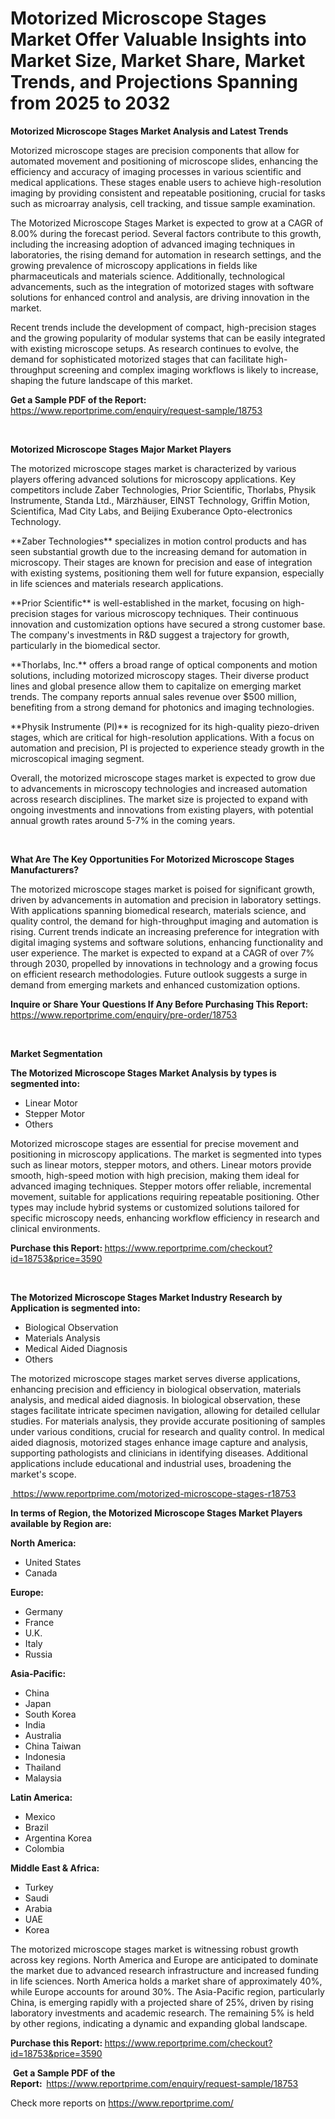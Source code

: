 <p><h1>Motorized Microscope Stages Market Offer Valuable Insights into Market Size, Market Share, Market Trends, and Projections Spanning from 2025 to 2032</h1></p><p><strong>Motorized Microscope Stages Market Analysis and Latest Trends</strong></p>
<p><p>Motorized microscope stages are precision components that allow for automated movement and positioning of microscope slides, enhancing the efficiency and accuracy of imaging processes in various scientific and medical applications. These stages enable users to achieve high-resolution imaging by providing consistent and repeatable positioning, crucial for tasks such as microarray analysis, cell tracking, and tissue sample examination.</p><p>The Motorized Microscope Stages Market is expected to grow at a CAGR of 8.00% during the forecast period. Several factors contribute to this growth, including the increasing adoption of advanced imaging techniques in laboratories, the rising demand for automation in research settings, and the growing prevalence of microscopy applications in fields like pharmaceuticals and materials science. Additionally, technological advancements, such as the integration of motorized stages with software solutions for enhanced control and analysis, are driving innovation in the market. </p><p>Recent trends include the development of compact, high-precision stages and the growing popularity of modular systems that can be easily integrated with existing microscope setups. As research continues to evolve, the demand for sophisticated motorized stages that can facilitate high-throughput screening and complex imaging workflows is likely to increase, shaping the future landscape of this market.</p></p>
<p><strong>Get a Sample PDF of the Report:&nbsp;</strong> <a href="https://www.reportprime.com/enquiry/request-sample/18753?utm_campaign=3525&utm_medium=2&utm_source=Github&utm_content=ia&utm_term=19032025&utm_id=motorized-microscope-stages">https://www.reportprime.com/enquiry/request-sample/18753</a></p>
<p>&nbsp;</p>
<p><strong>Motorized Microscope Stages Major Market Players</strong></p>
<p><p>The motorized microscope stages market is characterized by various players offering advanced solutions for microscopy applications. Key competitors include Zaber Technologies, Prior Scientific, Thorlabs, Physik Instrumente, Standa Ltd., Märzhäuser, EINST Technology, Griffin Motion, Scientifica, Mad City Labs, and Beijing Exuberance Opto-electronics Technology. </p><p>**Zaber Technologies** specializes in motion control products and has seen substantial growth due to the increasing demand for automation in microscopy. Their stages are known for precision and ease of integration with existing systems, positioning them well for future expansion, especially in life sciences and materials research applications.</p><p>**Prior Scientific** is well-established in the market, focusing on high-precision stages for various microscopy techniques. Their continuous innovation and customization options have secured a strong customer base. The company's investments in R&D suggest a trajectory for growth, particularly in the biomedical sector.</p><p>**Thorlabs, Inc.** offers a broad range of optical components and motion solutions, including motorized microscopy stages. Their diverse product lines and global presence allow them to capitalize on emerging market trends. The company reports annual sales revenue over $500 million, benefiting from a strong demand for photonics and imaging technologies.</p><p>**Physik Instrumente (PI)** is recognized for its high-quality piezo-driven stages, which are critical for high-resolution applications. With a focus on automation and precision, PI is projected to experience steady growth in the microscopical imaging segment.</p><p>Overall, the motorized microscope stages market is expected to grow due to advancements in microscopy technologies and increased automation across research disciplines. The market size is projected to expand with ongoing investments and innovations from existing players, with potential annual growth rates around 5-7% in the coming years.</p></p>
<p>&nbsp;</p>
<p><strong>What Are The Key Opportunities For Motorized Microscope Stages Manufacturers?</strong></p>
<p><p>The motorized microscope stages market is poised for significant growth, driven by advancements in automation and precision in laboratory settings. With applications spanning biomedical research, materials science, and quality control, the demand for high-throughput imaging and automation is rising. Current trends indicate an increasing preference for integration with digital imaging systems and software solutions, enhancing functionality and user experience. The market is expected to expand at a CAGR of over 7% through 2030, propelled by innovations in technology and a growing focus on efficient research methodologies. Future outlook suggests a surge in demand from emerging markets and enhanced customization options.</p></p>
<p><strong>Inquire or Share Your Questions If Any Before Purchasing This Report:</strong> <a href="https://www.reportprime.com/enquiry/pre-order/18753?utm_campaign=3525&utm_medium=2&utm_source=Github&utm_content=ia&utm_term=19032025&utm_id=motorized-microscope-stages">https://www.reportprime.com/enquiry/pre-order/18753</a></p>
<p>&nbsp;</p>
<p><strong>Market Segmentation</strong></p>
<p><strong>The Motorized Microscope Stages Market Analysis by types is segmented into:</strong></p>
<p><ul><li>Linear Motor</li><li>Stepper Motor</li><li>Others</li></ul></p>
<p><p>Motorized microscope stages are essential for precise movement and positioning in microscopy applications. The market is segmented into types such as linear motors, stepper motors, and others. Linear motors provide smooth, high-speed motion with high precision, making them ideal for advanced imaging techniques. Stepper motors offer reliable, incremental movement, suitable for applications requiring repeatable positioning. Other types may include hybrid systems or customized solutions tailored for specific microscopy needs, enhancing workflow efficiency in research and clinical environments.</p></p>
<p><strong>Purchase this Report:&nbsp;</strong><a href="https://www.reportprime.com/checkout?id=18753&price=3590&utm_campaign=3525&utm_medium=2&utm_source=Github&utm_content=ia&utm_term=19032025&utm_id=motorized-microscope-stages">https://www.reportprime.com/checkout?id=18753&price=3590</a></p>
<p>&nbsp;</p>
<p><strong>The Motorized Microscope Stages Market Industry Research by Application is segmented into:</strong></p>
<p><ul><li>Biological Observation</li><li>Materials Analysis</li><li>Medical Aided Diagnosis</li><li>Others</li></ul></p>
<p><p>The motorized microscope stages market serves diverse applications, enhancing precision and efficiency in biological observation, materials analysis, and medical aided diagnosis. In biological observation, these stages facilitate intricate specimen navigation, allowing for detailed cellular studies. For materials analysis, they provide accurate positioning of samples under various conditions, crucial for research and quality control. In medical aided diagnosis, motorized stages enhance image capture and analysis, supporting pathologists and clinicians in identifying diseases. Additional applications include educational and industrial uses, broadening the market's scope.</p></p>
<p><a href="https://www.reportprime.com/motorized-microscope-stages-r18753?utm_campaign=3525&utm_medium=2&utm_source=Github&utm_content=ia&utm_term=19032025&utm_id=motorized-microscope-stages">&nbsp;https://www.reportprime.com/motorized-microscope-stages-r18753</a></p>
<p><strong>In terms of Region, the Motorized Microscope Stages Market Players available by Region are:</strong></p>
<p>
    <p> <strong> North America: </strong>
        <ul>
            <li>United States</li>
            <li>Canada</li>
        </ul>
        </p> 
    <p> <strong> Europe: </strong>
        <ul>
            <li>Germany</li>
            <li>France</li>
            <li>U.K.</li>
            <li>Italy</li>
            <li>Russia</li>
        </ul>
        </p> 
    <p> <strong> Asia-Pacific: </strong>
        <ul>
            <li>China</li>
            <li>Japan</li>
            <li>South Korea</li>
            <li>India</li>
            <li>Australia</li>
            <li>China Taiwan</li>
            <li>Indonesia</li>
            <li>Thailand</li>
            <li>Malaysia</li>
        </ul>
        </p> 
    <p> <strong> Latin America: </strong>
        <ul>
            <li>Mexico</li>
            <li>Brazil</li>
            <li>Argentina Korea</li>
            <li>Colombia</li>
        </ul>
        </p> 
    <p> <strong> Middle East & Africa: </strong>
        <ul>
            <li>Turkey</li>
            <li>Saudi</li>
            <li>Arabia</li>
            <li>UAE</li>
            <li>Korea</li>
        </ul>
    </p>
    </p>
<p><p>The motorized microscope stages market is witnessing robust growth across key regions. North America and Europe are anticipated to dominate the market due to advanced research infrastructure and increased funding in life sciences. North America holds a market share of approximately 40%, while Europe accounts for around 30%. The Asia-Pacific region, particularly China, is emerging rapidly with a projected share of 25%, driven by rising laboratory investments and academic research. The remaining 5% is held by other regions, indicating a dynamic and expanding global landscape.</p></p>
<p><strong>Purchase this Report: </strong><a href="https://www.reportprime.com/checkout?id=18753&price=3590&utm_campaign=3525&utm_medium=2&utm_source=Github&utm_content=ia&utm_term=19032025&utm_id=motorized-microscope-stages">https://www.reportprime.com/checkout?id=18753&price=3590</a></p>
<p>&nbsp;<strong>Get a Sample PDF of the Report:&nbsp;&nbsp;</strong><a href="https://www.reportprime.com/enquiry/request-sample/18753?utm_campaign=3525&utm_medium=2&utm_source=Github&utm_content=ia&utm_term=19032025&utm_id=motorized-microscope-stages">https://www.reportprime.com/enquiry/request-sample/18753</a></p>
<p><strong></strong></p>
<p>Check more reports on <a href="https://www.reportprime.com/?utm_campaign=3525&utm_medium=2&utm_source=Github&utm_content=ia&utm_term=19032025&utm_id=motorized-microscope-stages">https://www.reportprime.com/</a></p>